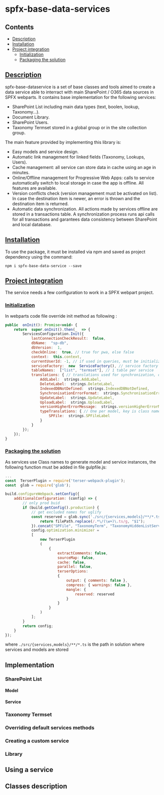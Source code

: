 
# spfx-base-data-services

## Contents

- [Description](#description)
- [Installation](#installation)
- [Project integration](#project-integration)
  - [Initialization](#initialization)
  - [Packaging the solution](#packaging)

## [Description](#description)

spfx-base-dataservice  is a set of base classes and tools aimed to create a data service able to interract with main SharePoint / O365 data sources in SPFX webparts. It contains base implementation for the following services:

- SharePoint List including main data types (text, boolen, lookup, Taxonomy...).
- Document Library.
- SharePoint Users.
- Taxonomy Termset stored in a global group or in the site collection group.

The main feature provided by implementing this library is:

- Easy models and service design.
- Automatic link management for linked fields (Taxonomy, Lookups, Users).
- Cache management: all service can store data in cache using an age in minutes.
- Online/Offline management for Progressive Web Apps: calls to service automatically switch to local storage in case the app is offline. All features are available.
- Version conflicts check (version management must be activated on list). In case the destination item is newer, an error is thrown and the destination item is returned.
- Automatic data synchronization. All actions made by services offline are stored in a transactions table. A synchronization process runs api calls for all transactions and garantees data consistency between SharePoint and local database.

## [Installation](#installation)

To use the package, it must be installed via npm and saved as project dependency using the command:

`npm i spfx-base-data-service --save`

## [Project integration](#project-integration)

  The service needs a few configuration to work in a SPFX webpart project.
  
### [Initialization](#initialization)
  
  In webparts code file override init method as following :
  
```javascript
public  onInit(): Promise<void> {
    return  super.onInit().then(_  => {
        ServicesConfiguration.Init({
            lastConnectionCheckResult:  false,
            dbName:  "sp-db",
            dbVersion:  1,
            checkOnline:  true, // true for pwa, else false
            context:  this.context,
            currentUserId: -1, // if used in queries, must be initialized after
            serviceFactory:  new  ServiceFactory(), // service factory implementation
            tableNames:  ["list", "termset"], // 1 table per service
            translations: { // translations used for synchronization, optional
                AddLabel:  strings.AddLabel,
                DeleteLabel:  strings.DeleteLabel,
                IndexedDBNotDefined:  strings.IndexedDBNotDefined,
                SynchronisationErrorFormat:  strings.SynchronisationErrorFormat,
                UpdateLabel:  strings.UpdateLabel,
                UploadLabel:  strings.UploadLabel,
                versionHigherErrorMessage:  strings.versionHigherErrorMessage,
                typeTranslations: { // One per model, key is class name
                    SPFile:  strings.SPFileLabel
                }
            }
        });
    });
}
```
  
### [Packaging the solution](#packaging)
  
  As services use Class names to generate model and service instances, the following function must be added in file gulpfile.js:
  
``` javascript
...
const  TerserPlugin = require('terser-webpack-plugin');
const  glob = require('glob');

build.configureWebpack.setConfig({
    additionalConfiguration: (config) => {
        // only prod buid
        if (build.getConfig().production) {
            // get excluded names for uglify
            const reserved = glob.sync('./src/{services,models}/**/*.ts').map((filePath) => {
                return filePath.replace(/.*\/(\w+)\.ts/g, "$1");
            }).concat("SPFile", "TaxonomyTerm", "TaxonomyHiddenListService", "TaxonomyHidden", "UserService", "User");
            config.optimization.minimizer =
            [
                new TerserPlugin
                (
                    {
                        extractComments: false,
                        sourceMap: false,
                        cache: false,
                        parallel: false,
                        terserOptions:
                        {
                            output: { comments: false },
                            compress: { warnings: false },
                            mangle: {
                                reserved: reserved
                            }
                        }
                    }
                )
            ];
        }
        return config;
    }
});

```

where  `./src/{services,models}/**/*.ts` is the path in solution where services and models are stored

## Implementation

### SharePoint List

#### Model

#### Service

### Taxonomy Termset

### Overriding default services methods

### Creating a custom service

### Library

## Using a service

## Classes description
